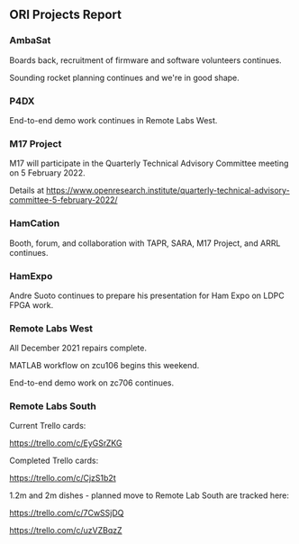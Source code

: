 ## ORI Projects Report 

### AmbaSat

Boards back, recruitment of firmware and software volunteers continues.

Sounding rocket planning continues and we're in good shape. 

### P4DX

End-to-end demo work continues in Remote Labs West. 

### M17 Project

M17 will participate in the Quarterly Technical Advisory Committee meeting on 5 February 2022. 

Details at https://www.openresearch.institute/quarterly-technical-advisory-committee-5-february-2022/

### HamCation

Booth, forum, and collaboration with TAPR, SARA, M17 Project, and ARRL continues. 

### HamExpo

Andre Suoto continues to prepare his presentation for Ham Expo on LDPC FPGA work. 

### Remote Labs West

All December 2021 repairs complete. 

MATLAB workflow on zcu106 begins this weekend.

End-to-end demo work on zc706 continues.

### Remote Labs South

Current Trello cards: 

https://trello.com/c/EyGSrZKG

Completed Trello cards:

https://trello.com/c/CjzS1b2t

1.2m and 2m dishes - planned move to Remote Lab South are tracked here:

https://trello.com/c/7CwSSjDQ

https://trello.com/c/uzVZBqzZ

